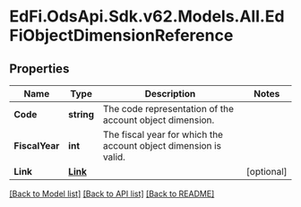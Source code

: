 # EdFi.OdsApi.Sdk.v62.Models.All.EdFiObjectDimensionReference

## Properties

Name | Type | Description | Notes
------------ | ------------- | ------------- | -------------
**Code** | **string** | The code representation of the account object dimension. | 
**FiscalYear** | **int** | The fiscal year for which the account object dimension is valid. | 
**Link** | [**Link**](Link.md) |  | [optional] 

[[Back to Model list]](../README.md#documentation-for-models) [[Back to API list]](../README.md#documentation-for-api-endpoints) [[Back to README]](../README.md)

